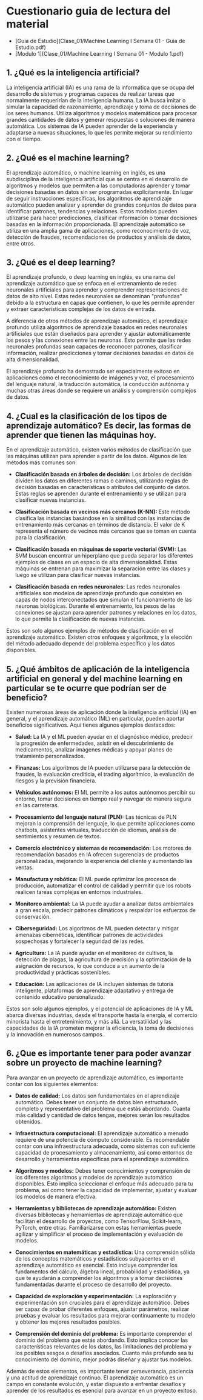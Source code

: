 # Cuestionario guia de lectura del material
- [Guia de Estudio](Clase_01/Machine Learning I Semana 01 - Guia de Estudio.pdf)
- [Modulo 1](Clase_01/Machine Learning I Semana 01 - Modulo 1.pdf)

## 1. ¿Qué es la inteligencia artificial?
La inteligencia artificial (IA) es una rama de la informática que se ocupa del desarrollo de sistemas y programas capaces de realizar tareas que normalmente requerirían de la inteligencia humana. La IA busca imitar o simular la capacidad de razonamiento, aprendizaje y toma de decisiones de los seres humanos. Utiliza algoritmos y modelos matemáticos para procesar grandes cantidades de datos y generar respuestas o soluciones de manera automática. Los sistemas de IA pueden aprender de la experiencia y adaptarse a nuevas situaciones, lo que les permite mejorar su rendimiento con el tiempo.

## 2. ¿Qué es el machine learning?
El aprendizaje automático, o machine learning en inglés, es una subdisciplina de la inteligencia artificial que se centra en el desarrollo de algoritmos y modelos que permiten a las computadoras aprender y tomar decisiones basadas en datos sin ser programadas explícitamente. En lugar de seguir instrucciones específicas, los algoritmos de aprendizaje automático pueden analizar y aprender de grandes conjuntos de datos para identificar patrones, tendencias y relaciones. Estos modelos pueden utilizarse para hacer predicciones, clasificar información o tomar decisiones basadas en la información proporcionada. El aprendizaje automático se utiliza en una amplia gama de aplicaciones, como reconocimiento de voz, detección de fraudes, recomendaciones de productos y análisis de datos, entre otros.

## 3. ¿Qué es el deep learning?
El aprendizaje profundo, o deep learning en inglés, es una rama del aprendizaje automático que se enfoca en el entrenamiento de redes neuronales artificiales para aprender y comprender representaciones de datos de alto nivel. Estas redes neuronales se denominan "profundas" debido a la estructura en capas que contienen, lo que les permite aprender y extraer características complejas de los datos de entrada.

A diferencia de otros métodos de aprendizaje automático, el aprendizaje profundo utiliza algoritmos de aprendizaje basados en redes neuronales artificiales que están diseñados para aprender y ajustar automáticamente los pesos y las conexiones entre las neuronas. Esto permite que las redes neuronales profundas sean capaces de reconocer patrones, clasificar información, realizar predicciones y tomar decisiones basadas en datos de alta dimensionalidad.

El aprendizaje profundo ha demostrado ser especialmente exitoso en aplicaciones como el reconocimiento de imágenes y voz, el procesamiento del lenguaje natural, la traducción automática, la conducción autónoma y muchas otras áreas donde se requiere un análisis y comprensión complejos de datos.

## 4. ¿Cual es la clasificación de los tipos de aprendizaje automático? Es decir, las formas de aprender que tienen las máquinas hoy.
En el aprendizaje automático, existen varios métodos de clasificación que las máquinas utilizan para aprender a partir de los datos. Algunos de los métodos más comunes son:

- **Clasificación basada en árboles de decisión:** Los árboles de decisión dividen los datos en diferentes ramas o caminos, utilizando reglas de decisión basadas en características o atributos del conjunto de datos. Estas reglas se aprenden durante el entrenamiento y se utilizan para clasificar nuevas instancias.

- **Clasificación basada en vecinos más cercanos (K-NN):** Este método clasifica las instancias basándose en la similitud con las instancias de entrenamiento más cercanas en términos de distancia. El valor de K representa el número de vecinos más cercanos que se toman en cuenta para la clasificación.

- **Clasificación basada en máquinas de soporte vectorial (SVM):** Las SVM buscan encontrar un hiperplano que pueda separar los diferentes ejemplos de clases en un espacio de alta dimensionalidad. Estas máquinas se entrenan para maximizar la separación entre las clases y luego se utilizan para clasificar nuevas instancias.

- **Clasificación basada en redes neuronales:** Las redes neuronales artificiales son modelos de aprendizaje profundo que consisten en capas de nodos interconectados que simulan el funcionamiento de las neuronas biológicas. Durante el entrenamiento, los pesos de las conexiones se ajustan para aprender patrones y relaciones en los datos, lo que permite la clasificación de nuevas instancias.

Estos son solo algunos ejemplos de métodos de clasificación en el aprendizaje automático. Existen otros enfoques y algoritmos, y la elección del método adecuado depende del problema específico y los datos disponibles.

## 5. ¿Qué ámbitos de aplicación de la inteligencia artificial en general y del machine learning en particular se te ocurre que podrían ser de beneficio?
Existen numerosas áreas de aplicación donde la inteligencia artificial (IA) en general, y el aprendizaje automático (ML) en particular, pueden aportar beneficios significativos. Aquí tienes algunos ejemplos destacados:

- **Salud:** La IA y el ML pueden ayudar en el diagnóstico médico, predecir la progresión de enfermedades, asistir en el descubrimiento de medicamentos, analizar imágenes médicas y apoyar planes de tratamiento personalizados.

- **Finanzas:** Los algoritmos de IA pueden utilizarse para la detección de fraudes, la evaluación crediticia, el trading algorítmico, la evaluación de riesgos y la previsión financiera.

- **Vehículos autónomos:** El ML permite a los autos autónomos percibir su entorno, tomar decisiones en tiempo real y navegar de manera segura en las carreteras.

- **Procesamiento del lenguaje natural (PLN):** Las técnicas de PLN mejoran la comprensión del lenguaje, lo que permite aplicaciones como chatbots, asistentes virtuales, traducción de idiomas, análisis de sentimientos y resumen de textos.

- **Comercio electrónico y sistemas de recomendación:** Los motores de recomendación basados en IA ofrecen sugerencias de productos personalizadas, mejorando la experiencia del cliente y aumentando las ventas.

- **Manufactura y robótica:** El ML puede optimizar los procesos de producción, automatizar el control de calidad y permitir que los robots realicen tareas complejas en entornos industriales.

- **Monitoreo ambiental:** La IA puede ayudar a analizar datos ambientales a gran escala, predecir patrones climáticos y respaldar los esfuerzos de conservación.

- **Ciberseguridad:** Los algoritmos de ML pueden detectar y mitigar amenazas cibernéticas, identificar patrones de actividades sospechosas y fortalecer la seguridad de las redes.

- **Agricultura:** La IA puede ayudar en el monitoreo de cultivos, la detección de plagas, la agricultura de precisión y la optimización de la asignación de recursos, lo que conduce a un aumento de la productividad y prácticas sostenibles.

- **Educación:** Las aplicaciones de IA incluyen sistemas de tutoría inteligente, plataformas de aprendizaje adaptativo y entrega de contenido educativo personalizado.

Estos son solo algunos ejemplos, y el potencial de aplicaciones de IA y ML abarca diversas industrias, desde el transporte hasta la energía, el comercio minorista hasta el entretenimiento, y más allá. La versatilidad y las capacidades de la IA prometen mejorar la eficiencia, la toma de decisiones y la innovación en numerosos campos.

## 6. ¿Que es importante tener para poder avanzar sobre un proyecto de machine learning?
Para avanzar en un proyecto de aprendizaje automático, es importante contar con los siguientes elementos:

- **Datos de calidad:** Los datos son fundamentales en el aprendizaje automático. Debes tener un conjunto de datos bien estructurado, completo y representativo del problema que estás abordando. Cuanta más calidad y cantidad de datos tengas, mejores serán los resultados obtenidos.

- **Infraestructura computacional:** El aprendizaje automático a menudo requiere de una potencia de cómputo considerable. Es recomendable contar con una infraestructura adecuada, como sistemas con suficiente capacidad de procesamiento y almacenamiento, así como entornos de desarrollo y herramientas específicas para el aprendizaje automático.

- **Algoritmos y modelos:** Debes tener conocimientos y comprensión de los diferentes algoritmos y modelos de aprendizaje automático disponibles. Esto implica seleccionar el enfoque más adecuado para tu problema, así como tener la capacidad de implementar, ajustar y evaluar los modelos de manera efectiva.

- **Herramientas y bibliotecas de aprendizaje automático:** Existen diversas bibliotecas y herramientas de aprendizaje automático que facilitan el desarrollo de proyectos, como TensorFlow, Scikit-learn, PyTorch, entre otras. Familiarizarse con estas herramientas puede agilizar y simplificar el proceso de implementación y evaluación de modelos.

- **Conocimientos en matemáticas y estadística:** Una comprensión sólida de los conceptos matemáticos y estadísticos subyacentes en el aprendizaje automático es esencial. Esto incluye comprender los fundamentos del cálculo, álgebra lineal, probabilidad y estadística, ya que te ayudarán a comprender los algoritmos y a tomar decisiones fundamentadas durante el proceso de desarrollo del proyecto.

- **Capacidad de exploración y experimentación:** La exploración y experimentación son cruciales para el aprendizaje automático. Debes ser capaz de probar diferentes enfoques, ajustar parámetros, realizar pruebas y evaluar los resultados para mejorar continuamente tu modelo y obtener los mejores resultados posibles.

- **Comprensión del dominio del problema:** Es importante comprender el dominio del problema que estás abordando. Esto implica conocer las características relevantes de los datos, las limitaciones del problema y los posibles sesgos o desafíos asociados. Cuanto más profundo sea tu conocimiento del dominio, mejor podrás diseñar y ajustar tus modelos.

Además de estos elementos, es importante tener perseverancia, paciencia y una actitud de aprendizaje continuo. El aprendizaje automático es un campo en constante evolución, y estar dispuesto a enfrentar desafíos y aprender de los resultados es esencial para avanzar en un proyecto exitoso.